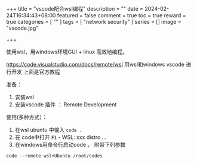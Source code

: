 +++
title = "vscode配合wsl编程"
description = ""
date = 2024-02-24T16:34:43+08:00
featured = false
comment = true
toc = true
reward = true
categories = [
  ""
]
tags = [
  "network security"
]
series = []
image = "vscode.jpg"

+++

使用wsl，用windows环境GUI + linux 高效地编程。
<!--more-->

https://code.visualstudio.com/docs/remote/wsl
用wsl和windows vscode 进行开发 上面是官方教程

准备：
1. 安装wsl
2. 安装vscode 插件 ： Remote Development

使用(多种方式）： 
 1. 在wsl ubuntu 中输入 `code .`
 2. 在 code中打开 `F1`  - WSL: xxx distro ... 
 3. 在windows用命令行启动code ， 附带下列参数 

```
code --remote wsl+Ubuntu /root/codes
```

